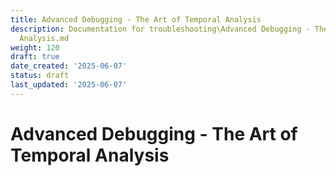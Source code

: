 ```yaml
---
title: Advanced Debugging - The Art of Temporal Analysis
description: Documentation for troubleshooting\Advanced Debugging - The Art of Temporal
  Analysis.md
weight: 120
draft: true
date_created: '2025-06-07'
status: draft
last_updated: '2025-06-07'
---
```


# Advanced Debugging - The Art of Temporal Analysis